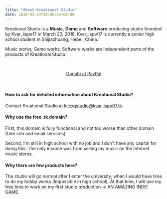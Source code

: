 ```yaml
---
title: "About Kreational Studio"
date: 2018-03-23T18:05:14+08:00
---
```

Kreational Studio is a **Music**, **Game** and **Software** producing studio founded by Kvar\_ispw17 in March 23, 2018.
Kvar\_ispw17 is currently a senior high school student in Shijiazhuang, Hebei, China.

Music works, Game works, Software works are independent parts of the products of Kreational Studio.

<br/>

<p align="center">
<a href="https://www.paypal.me/kilexqstudio" target="_blank">Donate at PayPal</a>
</p>
<br/>

#### How to ask for detailed information about Kreational Studio?

Contact Kreational Studio at [kilexqstudio@kvar-ispw17.tk](mailto:kilexqstudio@kvar-ispw17.tk).

#### Why use the free .tk domain?

First, this domain is fully functional and not too worse than other domain (Like cdn and email services).

Second, I'm still in high school with no job and I don't have any capital for doing this. The only income was from selling my music on the Internet music stores.

#### Why there are few products here?

The studio will go normal after I enter the university, when I would have time to do my hobby works (Impossible in high school). At that time, I will use my free time to work on my first studio production -> AN AMAZING INDIE GAME.
